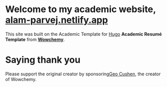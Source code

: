 
# Welcome to my academic website, [alam-parvej.netlify.app](https://alam-parvej.netlify.app)

This site was built on the Academic Template for [Hugo](https://github.com/gohugoio/hugo) **Academic Resumé Template** from [**Wowchemy**](https://wowchemy.com).

# Saying thank you

Please support the original creator by sponsoring[Geo Cushen](https://github.com/sponsors/gcushen), the creator of Wowchemy.
